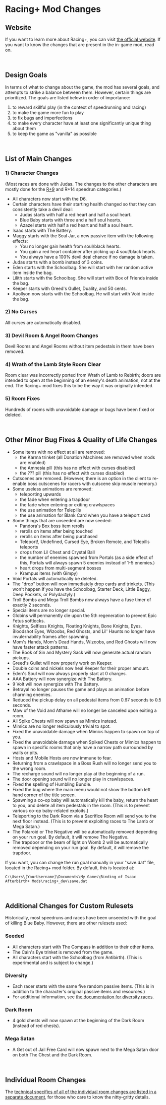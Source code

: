 # Racing+ Mod Changes

## Website

If you want to learn more about Racing+, you can visit [the official website](https://isaacracing.net). If you want to know the changes that are present in the in-game mod, read on.

<br />

## Design Goals

In terms of what to change about the game, the mod has several goals, and attempts to strike a balance between them. However, certain things are prioritized. The goals are listed below in order of importance:

1) to reward skillful play (in the context of speedrunning and racing)
2) to make the game more fun to play
3) to fix bugs and imperfections
4) to make every character have at least one significantly unique thing about them
5) to keep the game as "vanilla" as possible

<br />

## List of Main Changes

### 1) Character Changes

(Most races are done with Judas. The changes to the other characters are mostly done for the [R+9](http://www.speedrun.com/afterbirthplus/full_game#R%2B_9_char) and R+14 speedrun categories.)

* All characters now start with the D6.
* Certain characters have their starting health changed so that they can consistently take a devil deal:
  * Judas starts with half a red heart and half a soul heart.
  * Blue Baby starts with three and a half soul hearts.
  * Azazel starts with half a red heart and half a soul heart.
* Isaac starts with The Battery.
* Maggy starts with the Soul Jar, a new passive item with the following effects:
  * You no longer gain health from soul/black hearts.
  * You gain a red heart container after picking up 4 soul/black hearts.
  * You always have a 100% devil deal chance if no damage is taken.
* Judas starts with a bomb instead of 3 coins.
* Eden starts with the Schoolbag. She will start with her random active item inside the bag.
* Lilith starts with the Schoolbag. She will start with Box of Friends inside the bag.
* Keeper starts with Greed's Gullet, Duality, and 50 cents.
* Apollyon now starts with the Schoolbag. He will start with Void inside the bag.

### 2) No Curses

All curses are automatically disabled.

### 3) Devil Room & Angel Room Changes

Devil Rooms and Angel Rooms without item pedestals in them have been removed.

### 4) Wrath of the Lamb Style Room Clear

Room clear was incorrectly ported from Wrath of Lamb to Rebirth; doors are intended to open at the beginning of an enemy's death animation, not at the end. The Racing+ mod fixes this to be the way it was originally intended.

### 5) Room Fixes

Hundreds of rooms with unavoidable damage or bugs have been fixed or deleted.

<br />

## Other Minor Bug Fixes & Quality of Life Changes

* Some items with no effect at all are removed:
  * the Karma trinket (all Donation Machines are removed when mods are enabled)
  * the Amnesia pill (this has no effect with curses disabled)
  * the ??? pill (this has no effect with curses disabled)
* Cutscenes are removed. (However, there is an option in the client to re-enable boss cutscenes for racers with cutscene skip muscle memory.)
* Some useless animations are removed:
  * teleporting upwards
  * the fade when entering a trapdoor
  * the fade when entering or exiting crawlspaces
  * the use animation for Telepills
  * the use animation for Blank Card when you have a teleport card
* Some things that are unseeded are now seeded:
  * Pandora's Box boss item rerolls
  * rerolls on items after being touched
  * rerolls on items after being purchased
  * Teleport!, Undefined, Cursed Eye, Broken Remote, and Telepills teleports
  * drops from Lil Chest and Crystal Ball
  * the number of enemies spawned from Portals (as a side effect of this, Portals will always spawn 5 enemies instead of 1-5 enemies.)
  * heart drops from multi-segment bosses
  * Krampus items (with Gimpy)
* Void Portals will automatically be deleted.
* The "drop" button will now immediately drop cards and trinkets. (This won't happen if you have the Schoolbag, Starter Deck, Little Baggy, Deep Pockets, or Polydactyly.)
* Troll Bombs and Mega Troll Bombs now always have a fuse timer of exactly 2 seconds.
* Special items are no longer special.
* Globins will permanently die upon the 5th regeneration to prevent Epic Fetus softlocks.
* Knights, Selfless Knights, Floating Knights, Bone Knights, Eyes, Bloodshot Eyes, Wizoobs, Red Ghosts, and Lil' Haunts no longer have invulernability frames after spawning.
* Mom's Hands, Mom's Dead Hands, Wizoobs, and Red Ghosts will now have faster attack patterns.
* The Book of Sin and Mystery Sack will now generate actual random pickups.
* Greed's Gullet will now properly work on Keeper.
* Double coins and nickels now heal Keeper for their proper amount.
* Eden's Soul will now always properly start at 0 charges.
* AAA Battery will now synergize with The Battery.
* 9 Volt will now synergize with The Battery.
* Betrayal no longer pauses the game and plays an animation before charming enemies.
* Reduced the pickup delay on all pedestal items from 0.67 seconds to 0.5 seconds.
* Maw of the Void and Athame will no longer be canceled upon exiting a room.
* All Spike Chests will now spawn as Mimics instead.
* Mimics are no longer rediculously trivial to spot.
* Fixed the unavoidable damage when Mimics happen to spawn on top of you.
* Fixed the unavoidable damage when Spiked Chests or Mimics happen to spawn in specific rooms that only have a narrow path surrounded by walls or pits.
* Hosts and Mobile Hosts are now immune to fear.
* Returning from a crawlspace in a Boss Rush will no longer send you to the wrong room.
* The recharge sound will no longer play at the beginning of a run.
* The door opening sound will no longer play in crawlspaces.
* Fixed the spelling of Humbling Bundle.
* Fixed the bug where the main menu would not show the bottom left hand corner of the title screen.
* Spawning a co-op baby will automatically kill the baby, return the heart to you, and delete all item pedestals in the room. (This is to prevent various co-op baby-related exploits.)
* Teleporting to the Dark Room via a Sacrifice Room will send you to the next floor instead. (This is to prevent exploiting races to The Lamb or Mega Satan.)
* The Polaroid or The Negative will be automatically removed depending on your run goal. By default, it will remove The Negative.
* The trapdoor or the beam of light on Womb 2 will be automatically removed depending on your run goal. By default, it will remove the trapdoor.

If you want, you can change the run goal manually in your "save.dat" file, located in the Racing+ mod folder. By default, this is located at:
```
C:\Users\[YourUsername]\Documents\My Games\Binding of Isaac Afterbirth+ Mods\racing+_dev\save.dat
```

<br />

## Additional Changes for Custom Rulesets

Historically, most speedruns and races have been unseeded with the goal of killing Blue Baby. However, there are other rulesets used:

### Seeded

* All characters start with The Compass in addition to their other items.
* The Cain's Eye trinket is removed from the game.
* All characters start with the Schoolbag (from Antibirth). (This is experimental and is subject to change.)

### Diversity

* Each racer starts with the same five random passive items. (This is in addition to the character's original passive items and resources.)
* For additional information, see [the documentation for diversity races](https://github.com/Zamiell/isaac-racing-mod/blob/master/README-DIVERSITY.md).

### Dark Room

* 4 gold chests will now spawn at the beginning of the Dark Room (instead of red chests).

### Mega Satan

* A Get out of Jail Free Card will now spawn next to the Mega Satan door on both The Chest and the Dark Room.

<br />

## Individual Room Changes

The [technical specifics of all of the individual room changes are listed in a separate document](https://github.com/Zamiell/isaac-racing-mod/blob/master/CHANGES-ROOM.md), for those who care to know the nitty-gritty details.

<br />
